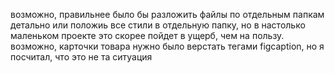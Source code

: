 возможно, правильнее было бы разложить файлы по отдельным папкам детально или положиь все стили в отдельную папку, но в настолько маленьком проекте это скорее пойдет в ущерб, чем на пользу. 
возможно, карточки товара нужно было верстать тегами figcaption, но я посчитал, что это не та ситуация 
